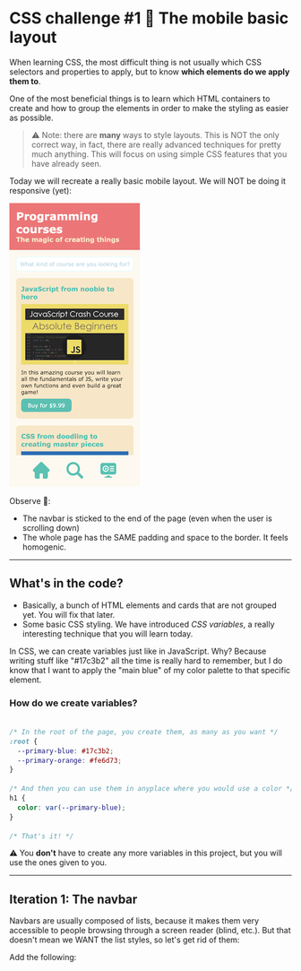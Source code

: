 # CSS challenge #1 📱 The mobile basic layout

When learning CSS, the most difficult thing is not usually which CSS selectors and properties to apply, but to know **which elements do we apply them to**. 

One of the most beneficial things is to learn which HTML containers to create and how to group the elements in order to make the styling as easier as possible. 

> ⚠️ Note: there are **many** ways to style layouts. This is NOT the only correct way, in fact, there are really advanced techniques for pretty much anything. This will focus on using simple CSS features that you have already seen.

Today we will recreate a really basic mobile layout. We will NOT be doing it responsive (yet):

![](docs/final.png)

Observe 👀:
- The navbar is sticked to the end of the page (even when the user is scrolling down)
- The whole page has the SAME padding and space to the border. It feels homogenic.

---

## What's in the code?

- Basically, a bunch of HTML elements and cards that are not grouped yet. You will fix that later.
- Some basic CSS styling. We have introduced *CSS variables*, a really interesting technique that you will learn today.

In CSS, we can create variables just like in JavaScript. Why? Because writing stuff like "#17c3b2" all the time is really hard to remember, but I do know that I want to apply the "main blue" of my color palette to that specific element.

### How do we create variables?

```css

/* In the root of the page, you create them, as many as you want */
:root {
  --primary-blue: #17c3b2;
  --primary-orange: #fe6d73;
}

/* And then you can use them in anyplace where you would use a color */
h1 {
  color: var(--primary-blue);
}

/* That's it! */

```

⚠️ You **don't** have to create any more variables in this project, but you will use the ones given to you.

---

## Iteration 1: The navbar

Navbars are usually composed of lists, because it makes them very accessible to people browsing through a screen reader (blind, etc.). But that doesn't mean we WANT the list styles, so let's get rid of them:

Add the following:







